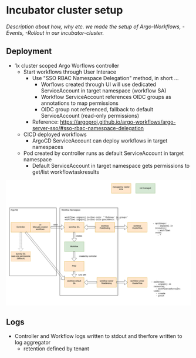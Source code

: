 # Incubator cluster setup

_Description about how, why etc. we made the setup of Argo-Workflows, -Events, -Rollout in our incubator-cluster._

## Deployment

* 1x cluster scoped Argo Worflows controller
  * Start workflows through User Interace
    * Use "SSO RBAC Namespace Delegation" method, in short ...
       * Worflows created through UI will use dedicated ServiceAccount in target namespace (workflow SA)
       * Workflow ServiceAccount references OIDC groups as annotations to map permissions
       * OIDC group not referenced, fallback to default ServiceAccount (read-only permissions)
    * Reference: https://argoproj.github.io/argo-workflows/argo-server-sso/#sso-rbac-namespace-delegation
  * CICD deployed workflows
    * ArgoCD ServiceAccount can deploy workflows in target namespaces
  * Pod created by controller runs as default ServiceAccount in target namespace
    * Default ServiceAccount in target namespace gets permissions to get/list workflowtaskresults

![image](../assets/sso.png)

## Logs

* Controller and Workflow logs written to stdout and therfore written to log aggregator
  * retention defined by tenant
